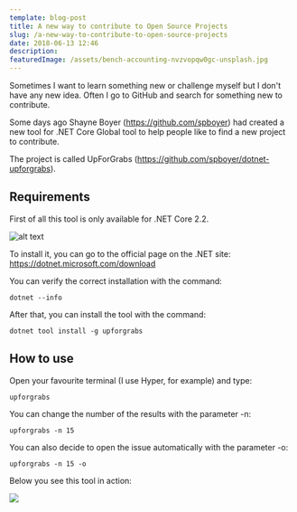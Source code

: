 ```yaml
---
template: blog-post
title: A new way to contribute to Open Source Projects
slug: /a-new-way-to-contribute-to-open-source-projects
date: 2018-06-13 12:46
description: 
featuredImage: /assets/bench-accounting-nvzvopqw0gc-unsplash.jpg
---
```



Sometimes I want to learn something new or challenge myself but I don't have any new idea.
Often I go to GitHub and search for something new to contribute.

Some days ago Shayne Boyer (https://github.com/spboyer) had created a new tool for .NET Core Global tool to help people like to find a new project to contribute.

The project is called UpForGrabs (https://github.com/spboyer/dotnet-upforgrabs).

## Requirements

First of all this tool is only available for .NET Core 2.2.

![alt text](https://dotnet.microsoft.com/images/redesign/downloads-dot-net-core.svg ".NET Core Logo")

To install it, you can go to the official page on the .NET site: https://dotnet.microsoft.com/download

You can verify the correct installation with the command:

```
dotnet --info
```

After that, you can install the tool with the command:

```
dotnet tool install -g upforgrabs
```
## How to use

Open your favourite terminal (I use Hyper, for example) and type:

```
upforgrabs
```
You can change the number of the results with the parameter -n:

```
upforgrabs -n 15
```

You can also decide to open the issue automatically with the parameter -o:

```
upforgrabs -n 15 -o
```

Below you see this tool in action:

<img src="https://thepracticaldev.s3.amazonaws.com/i/pgeqb5wldz7yhsiftp1g.gif">